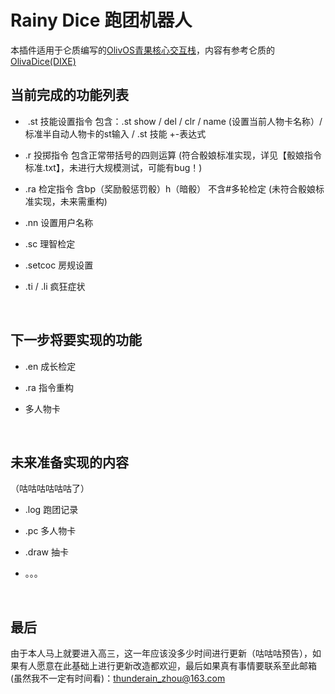 # Rainy Dice 跑团机器人

本插件适用于仑质编写的[OlivOS青果核心交互栈](https://github.com/OlivOS-Team/OlivOS)，内容有参考仑质的[OlivaDice(DIXE)](https://github.com/lunzhiPenxil/Dice)

## 当前完成的功能列表

-  .st 技能设置指令 包含：.st show / del / clr / name (设置当前人物卡名称）/  标准半自动人物卡的st输入 / .st 技能 +-表达式

- .r 投掷指令 包含正常带括号的四则运算    (符合骰娘标准实现，详见【骰娘指令标准.txt】，未进行大规模测试，可能有bug！)

- .ra 检定指令 含bp（奖励骰惩罚骰）h（暗骰） 不含#多轮检定     (未符合骰娘标准实现，未来需重构)

- .nn 设置用户名称

- .sc 理智检定

- .setcoc 房规设置

- .ti / .li 疯狂症状

&nbsp;

## 下一步将要实现的功能

- .en 成长检定

- .ra 指令重构

- 多人物卡

&nbsp;

## 未来准备实现的内容

（咕咕咕咕咕咕了）

- .log 跑团记录

- .pc 多人物卡

- .draw 抽卡

- 。。。

&nbsp;

## 最后

由于本人马上就要进入高三，这一年应该没多少时间进行更新（咕咕咕预告），如果有人愿意在此基础上进行更新改造都欢迎，最后如果真有事情要联系至此邮箱(虽然我不一定有时间看)：thunderain_zhou@163.com
